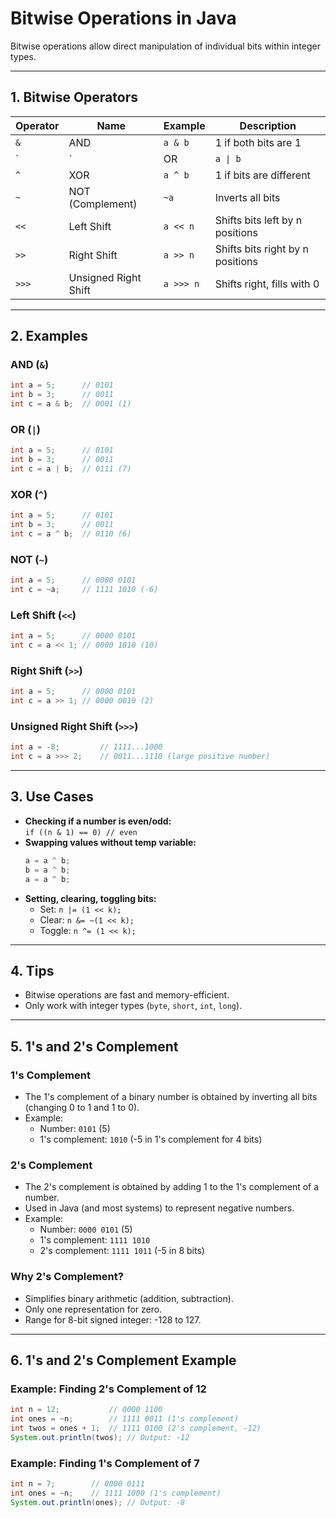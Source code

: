 # Bitwise Operations in Java

Bitwise operations allow direct manipulation of individual bits within integer types.

---

## 1. Bitwise Operators

| Operator | Name            | Example | Description                       |
|----------|-----------------|---------|-----------------------------------|
| `&`      | AND             | `a & b` | 1 if both bits are 1              |
| `|`      | OR              | `a \| b`| 1 if either bit is 1              |
| `^`      | XOR             | `a ^ b` | 1 if bits are different           |
| `~`      | NOT (Complement)| `~a`    | Inverts all bits                  |
| `<<`     | Left Shift      | `a << n`| Shifts bits left by n positions   |
| `>>`     | Right Shift     | `a >> n`| Shifts bits right by n positions  |
| `>>>`    | Unsigned Right Shift | `a >>> n` | Shifts right, fills with 0   |

---

## 2. Examples

### AND (`&`)
```java
int a = 5;      // 0101
int b = 3;      // 0011
int c = a & b;  // 0001 (1)
```

### OR (`|`)
```java
int a = 5;      // 0101
int b = 3;      // 0011
int c = a | b;  // 0111 (7)
```

### XOR (`^`)
```java
int a = 5;      // 0101
int b = 3;      // 0011
int c = a ^ b;  // 0110 (6)
```

### NOT (`~`)
```java
int a = 5;      // 0000 0101
int c = ~a;     // 1111 1010 (-6)
```

### Left Shift (`<<`)
```java
int a = 5;      // 0000 0101
int c = a << 1; // 0000 1010 (10)
```

### Right Shift (`>>`)
```java
int a = 5;      // 0000 0101
int c = a >> 1; // 0000 0010 (2)
```

### Unsigned Right Shift (`>>>`)
```java
int a = -8;         // 1111...1000
int c = a >>> 2;    // 0011...1110 (large positive number)
```

---

## 3. Use Cases

- **Checking if a number is even/odd:**  
    `if ((n & 1) == 0) // even`
- **Swapping values without temp variable:**  
    ```java
    a = a ^ b;
    b = a ^ b;
    a = a ^ b;
    ```
- **Setting, clearing, toggling bits:**  
    - Set: `n |= (1 << k);`
    - Clear: `n &= ~(1 << k);`
    - Toggle: `n ^= (1 << k);`

---

## 4. Tips

- Bitwise operations are fast and memory-efficient.
- Only work with integer types (`byte`, `short`, `int`, `long`).


---

## 5. 1's and 2's Complement

### 1's Complement
- The 1's complement of a binary number is obtained by inverting all bits (changing 0 to 1 and 1 to 0).
- Example:
    - Number: `0101` (5)
    - 1's complement: `1010` (-5 in 1's complement for 4 bits)

### 2's Complement
- The 2's complement is obtained by adding 1 to the 1's complement of a number.
- Used in Java (and most systems) to represent negative numbers.
- Example:
    - Number: `0000 0101` (5)
    - 1's complement: `1111 1010`
    - 2's complement: `1111 1011` (-5 in 8 bits)

### Why 2's Complement?
- Simplifies binary arithmetic (addition, subtraction).
- Only one representation for zero.
- Range for 8-bit signed integer: -128 to 127.

---
## 6. 1's and 2's Complement Example

### Example: Finding 2's Complement of 12

```java
int n = 12;           // 0000 1100
int ones = ~n;        // 1111 0011 (1's complement)
int twos = ones + 1;  // 1111 0100 (2's complement, -12)
System.out.println(twos); // Output: -12
```

### Example: Finding 1's Complement of 7

```java
int n = 7;        // 0000 0111
int ones = ~n;    // 1111 1000 (1's complement)
System.out.println(ones); // Output: -8
```